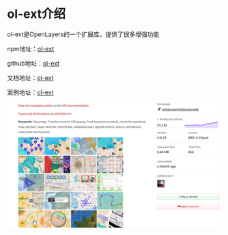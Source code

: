 # ol-ext介绍

ol-ext是OpenLayers的一个扩展库，提供了很多增强功能

npm地址：[ol-ext](https://www.npmjs.com/package/ol-ext)

github地址：[ol-ext](https://github.com/Viglino/ol-ext)

文档地址：[ol-ext](http://viglino.github.io/ol-ext/doc/doc-pages/)

案例地址：[ol-ext](https://viglino.github.io/ol-ext/)

![ol-ext](./assets/ol-ext1.png)